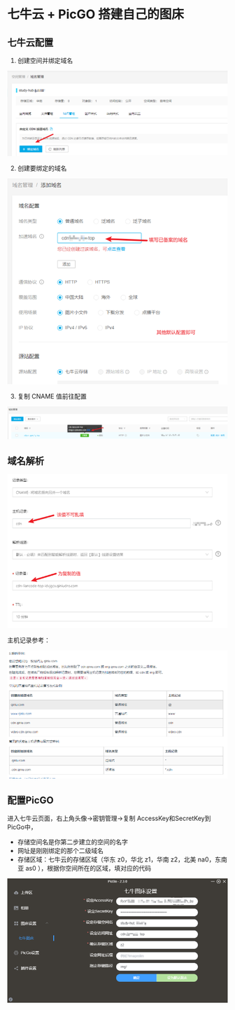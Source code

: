 # 七牛云 + PicGO 搭建自己的图床
## 七牛云配置
1. 创建空间并绑定域名

![](https://github.com/ZeroClian/picture/blob/master/img/20220601113926.png?raw=true)

2. 创建要绑定的域名

![](https://github.com/ZeroClian/picture/blob/master/img/20220601114305.png?raw=true)

3. 复制 CNAME 值前往配置

![](https://github.com/ZeroClian/picture/blob/master/img/20220601114457.png?raw=true)

## 域名解析

![](https://github.com/ZeroClian/picture/blob/master/img/20220601115051.png?raw=true)

主机记录参考：

![](https://github.com/ZeroClian/picture/blob/master/img/20220601114857.png?raw=true)

## 配置PicGO

进入七牛云页面，右上角头像->密钥管理->复制 AccessKey和SecretKey到PicGo中，

- 存储空间名是你第二步建立的空间的名字
- 网址是刚刚绑定的那个二级域名
- 存储区域：七牛云的存储区域（华东 z0，华北 z1，华南 z2，北美 na0，东南亚 as0 ），根据你空间所在的区域，填对应的代码

![](https://github.com/ZeroClian/picture/blob/master/img/20220601115334.png?raw=true)